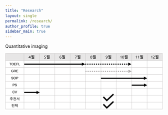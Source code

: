 ```yaml
---
title: "Research"
layout: single
permalink: /research/
author_profile: true
sidebar_main: true
---
```

Quantitative imaging

![1694749098691](image/research/1694749098691.png)
